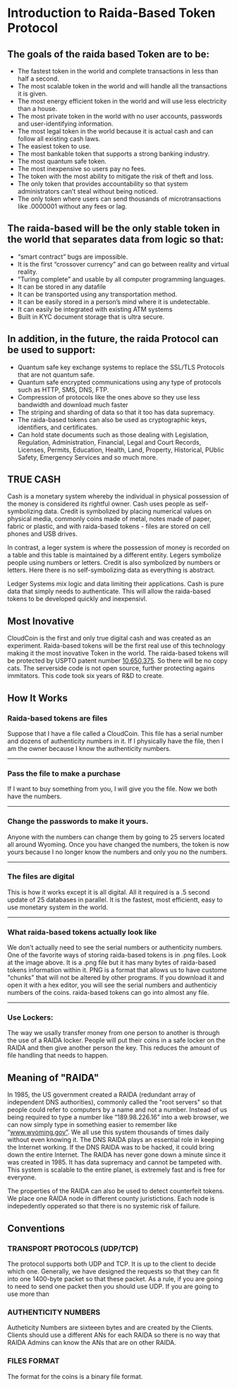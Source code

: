 # Introduction to Raida-Based Token Protocol

## The goals of the raida based Token are to be:
* The fastest token in the world and complete transactions in less than half a second. 
* The most scalable token in the world and will handle all the transactions it is given. 
* The most energy efficient token in the world and will use less electricity than a house.
* The most private token in the world with no user accounts, passwords and user-identifying information.
* The most legal token in the world because it is actual cash and can follow all existing cash laws.
* The easiest token to use.
* The most bankable token that supports a strong banking industry. 
* The most quantum safe token.
* The most inexpensive so users pay no fees. 
* The token with the most ability to mitigate the risk of theft and loss.
* The only token that provides accountability so that system administrators can’t steal without being noticed.
* The only token where users can send thousands of microtransactions like .0000001 without any fees or lag. 

## The raida-based will be the only stable token in the world that separates data from logic so that:  
* “smart contract” bugs are impossible.
* It is the first “crossover currency” and can go between reality and virtual reality.
* ”Turing complete” and usable by all computer programming languages.
* It can be stored in any datafile
* It can be transported using any transportation method. 
* It can be easily stored in a person’s mind where it is undetectable.  
* It can easily be integrated with existing ATM systems
* Built in KYC document storage that is ultra secure. 


## In addition, in the future,  the raida Protocol can be used to support: 
* Quantum safe key exchange systems to replace the SSL/TLS Protocols that are not quantum safe. 
* Quantum safe encrypted communications using any type of protocols such as HTTP, SMS, DNS, FTP.
* Compression of protocols like the ones above so they use less bandwidth and download much faster
* The striping and sharding of data so that it too has data supremacy. 
* The raida-based tokens can also be used as cryptographic keys, identifiers, and certificates. 
* Can hold state documents such as those dealing with Legislation, Regulation, Administration, Financial, Legal and Court Records, Licenses, Permits, Education, Health, Land, Property, Historical, PUblic Safety, Emergency Services and so much more. 


## TRUE CASH
Cash is a monetary system whereby the individual in physical possession of the money is considered its rightful owner. Cash uses people as self-symbolizing data. Credit is symbolized by placing numerical values on physical media, commonly coins made of metal, notes made of paper, fabric or plastic, and with raida-based tokens - files are stored on cell phones and USB drives.

In contrast, a leger system is where the possession of money is recorded on a table and this table is maintained by a different entity. Legers symbolize people using numbers or letters. Credit is also symbolized by numbers or letters. Here there is no self-symbolizing data as everything is abstract. 

Ledger Systems mix logic and data limiting their applications. Cash is pure data that simply needs to authenticate. This will allow the raida-based tokens to be developed quickly and inexpensivl. 

## Most Inovative
CloudCoin is the first and only true digital cash and was created as an experiment. Raida-based tokens  will be the first real use of this technology making it the most inovative Token in the world. The raida-based tokens will be protected by USPTO patent number [10,650,375](https://patents.justia.com/patent/10650375). So there will be no copy cats. The serverside code is not open source, further protecting agains immitators. This code took six years of R&D to create.  

## How It Works

### Raida-based tokens are files 

Suppose that I have a file called a CloudCoin. This file has a serial number and dozens of authenticity numbers in it. If I physically have the file, then I am the owner because I know the authenticity numbers. 

---

### Pass the file to make a purchase

If I want to buy something from you, I will give you the file. Now we both have the numbers. 


---


### Change the passwords to make it yours. 

Anyone with the numbers can change them by going to 25 servers located all around Wyoming. 
Once you have changed the numbers, the token is now yours because I no longer know the numbers and only you no the numbers. 

---

### The files are digital

This is how it works except it is all digital. All it required is a .5 second update of 25 databases in parallel. It is the fastest, most efficientt, easy to use monetary system in the world. 

---

### What raida-based tokens actually look like

We don't actually need to see the serial numbers or authenticity numbers. One of the favorite ways of storing raida-based tokens is in .png files. Look at the image above. It is a .png file but it has many bytes of raida-based tokens information within it. PNG is a format that allows us to have custome "chunks" that will not be altered by other programs. If you download it and open it with a hex editor, you will see the serial numbers and authenticiy numbers of the coins. raida-based tokens can go into almost any file.   

---
 
### Use Lockers:

The way we usally transfer money from one person to another is through the use of a RAIDA locker. People will put their coins in a safe locker on the RAIDA and then give another person the key. This reduces the amount of file handling that needs to happen. 

## Meaning of "RAIDA"
In 1985, the US government created a RAIDA (redundant array of independent DNS authorities), commonly called the "root servers" so that people could refer to computers by a name and not a number. 
Instead of us being required to type a number like “189.98.226.16” into a web browser, we can now simply type in something easier to remember like “www.wyoming.gov”. 
We all use this system thousands of times daily without even knowing it. 
The DNS RAIDA plays an essential role in keeping the Internet working. 
If the DNS RAIDA was to be hacked, it could bring down the entire Internet. The RAIDA has never gone down a minute since it was created in 1985. It has data supremacy and cannot be tampeted with. This system is scalable to the entire planet, is extremely fast and is free for everyone. 

The properties of the RAIDA can also be used to detect counterfeit tokens. We place one RAIDA node in different county juristictions. Each node is indepedently opperated so that there is no systemic risk of failure. 

## Conventions

### TRANSPORT PROTOCOLS (UDP/TCP)
The protocol supports both UDP and TCP. It is up to the client to decide which one. Generally, we have designed the requests so that they can fit into one 1400-byte packet so that these packet. 
As a rule, if you are going to need to send one packet then you should use UDP. If you are going to use more than 

### AUTHENTICITY NUMBERS
Autheticity Numbers are sixteeen bytes and are created by the Clients. Clients should use a different ANs for each RAIDA so there is no way that RAIDA Admins can know the ANs that are on other RAIDA. 

### FILES FORMAT
The format for the coins is a binary file format.


